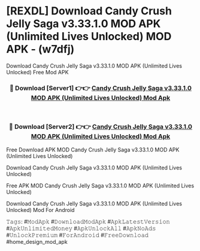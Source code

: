 # [REXDL] Download Candy Crush Jelly Saga v3.33.1.0 MOD APK (Unlimited Lives Unlocked) MOD APK - (w7dfj)
Download Candy Crush Jelly Saga v3.33.1.0 MOD APK (Unlimited Lives Unlocked) Free Mod APK

<div align="center">
<h3>🔴 Download [Server1] 👉👉 <a href="https://apk-comot.site?title=Candy_Crush_Jelly_Saga_v3.33.1.0_MOD_APK_(Unlimited_Lives_Unlocked)">Candy Crush Jelly Saga v3.33.1.0 MOD APK (Unlimited Lives Unlocked) Mod Apk</a></h3><br>

<h3>🔴 Download [Server2] 👉👉 <a href="https://apk-comot.site?title=Candy_Crush_Jelly_Saga_v3.33.1.0_MOD_APK_(Unlimited_Lives_Unlocked)">Candy Crush Jelly Saga v3.33.1.0 MOD APK (Unlimited Lives Unlocked) Mod Apk</a></h3>
</div>


Free Download APK MOD Candy Crush Jelly Saga v3.33.1.0 MOD APK (Unlimited Lives Unlocked)

Download Candy Crush Jelly Saga v3.33.1.0 MOD APK (Unlimited Lives Unlocked) 

Free APK MOD Candy Crush Jelly Saga v3.33.1.0 MOD APK (Unlimited Lives Unlocked) 

Download Candy Crush Jelly Saga v3.33.1.0 MOD APK (Unlimited Lives Unlocked) Mod For Android

𝚃𝚊𝚐𝚜: #𝙼𝚘𝚍𝙰𝚙𝚔 #𝙳𝚘𝚠𝚗𝚕𝚘𝚊𝚍𝙼𝚘𝚍𝙰𝚙𝚔 #𝙰𝚙𝚔𝙻𝚊𝚝𝚎𝚜𝚝𝚅𝚎𝚛𝚜𝚒𝚘𝚗 #𝙰𝚙𝚔𝚄𝚗𝚕𝚒𝚖𝚒𝚝𝚎𝚍𝙼𝚘𝚗𝚎𝚢 #𝙰𝚙𝚔𝚄𝚗𝚕𝚘𝚌𝚔𝙰𝚕𝚕 #𝙰𝚙𝚔𝙽𝚘𝙰𝚍𝚜 #𝚄𝚗𝚕𝚘𝚌𝚔𝙿𝚛𝚎𝚖𝚒𝚞𝚖 #𝙵𝚘𝚛𝙰𝚗𝚍𝚛𝚘𝚒𝚍 #𝙵𝚛𝚎𝚎𝙳𝚘𝚠𝚗𝚕𝚘𝚊𝚍 #home_design_mod_apk